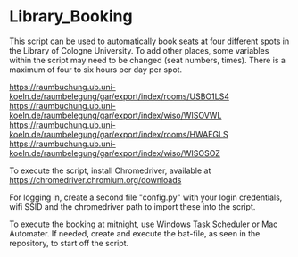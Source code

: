 # Library_Booking

This script can be used to automatically book seats at four different spots in the Library of Cologne University.
To add other places, some variables within the script may need to be changed (seat numbers, times). There is a maximum of four to six hours per day per spot. 

  https://raumbuchung.ub.uni-koeln.de/raumbelegung/gar/export/index/rooms/USBO1LS4
  https://raumbuchung.ub.uni-koeln.de/raumbelegung/gar/export/index/wiso/WISOVWL
  https://raumbuchung.ub.uni-koeln.de/raumbelegung/gar/export/index/rooms/HWAEGLS
  https://raumbuchung.ub.uni-koeln.de/raumbelegung/gar/export/index/wiso/WISOSOZ

To execute the script, install Chromedriver, available at https://chromedriver.chromium.org/downloads

For logging in, create a second file "config.py" with your login credentials, wifi SSID and the chromedriver path to import these into the script.

To execute the booking at mitnight, use Windows Task Scheduler or Mac Automater. If needed, create and execute the bat-file, as seen in the repository, to start off the script.

